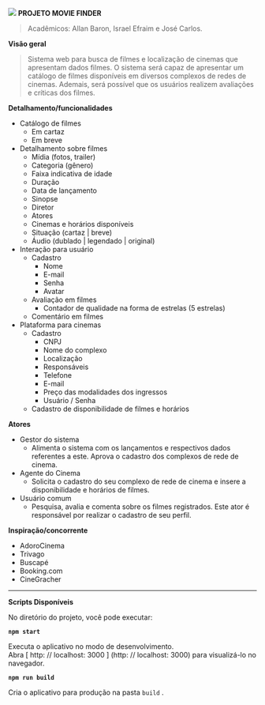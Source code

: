 ![](https://moviefinder-univali.firebaseapp.com/images/icons/icon-128x128.png)
**PROJETO MOVIE FINDER**

>Acadêmicos: Allan Baron, Israel Efraim e José Carlos.

**Visão geral**

>Sistema web para busca de filmes e localização de cinemas que apresentam dados filmes. O sistema será capaz de apresentar um catálogo de filmes disponíveis em diversos complexos de redes de cinemas. Ademais, será possível que os usuários realizem avaliações e críticas dos filmes.

**Detalhamento/funcionalidades**

- Catálogo de filmes
  - Em cartaz
  - Em breve
- Detalhamento sobre filmes
  - Mídia (fotos, trailer)
  - Categoria (gênero)
  - Faixa indicativa de idade
  - Duração
  - Data de lançamento
  - Sinopse
  - Diretor
  - Atores
  - Cinemas e horários disponíveis
  - Situação (cartaz | breve)
  - Áudio (dublado | legendado | original)
- Interação para usuário
  - Cadastro
    - Nome
    - E-mail
    - Senha
    - Avatar
  - Avaliação em filmes
    - Contador de qualidade na forma de estrelas (5 estrelas)
  - Comentário em filmes
- Plataforma para cinemas
  - Cadastro
    - CNPJ
    - Nome do complexo
    - Localização
    - Responsáveis
    - Telefone
    - E-mail
    - Preço das modalidades dos ingressos
    - Usuário / Senha
  - Cadastro de disponibilidade de filmes e horários

**Atores**

- Gestor do sistema
  - Alimenta o sistema com os lançamentos e respectivos dados referentes a este. Aprova o cadastro dos complexos de rede de cinema.
- Agente do Cinema
  - Solicita o cadastro do seu complexo de rede de cinema e insere a disponibilidade e horários de filmes.
- Usuário comum
  - Pesquisa, avalia e comenta sobre os filmes registrados. Este ator é responsável por realizar o cadastro de seu perfil.

**Inspiração/concorrente**

- AdoroCinema
- Trivago
- Buscapé
- Booking.com
- CineGracher

----

**Scripts Disponíveis**

No diretório do projeto, você pode executar:

**`npm start`**

Executa o aplicativo no modo de desenvolvimento. <br>
Abra [ http: // localhost: 3000 ] (http: // localhost: 3000) para visualizá-lo no navegador.

**`npm run build`**

Cria o aplicativo para produção na pasta `build` .
